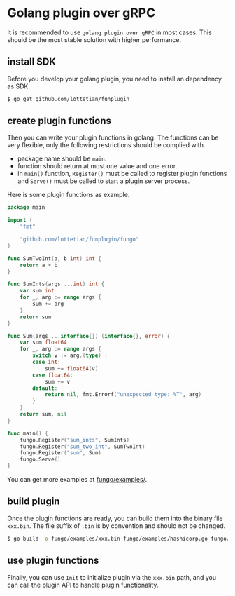 # Golang plugin over gRPC

It is recommended to use `golang plugin over gRPC` in most cases. This should be the most stable solution with higher performance.

## install SDK

Before you develop your golang plugin, you need to install an dependency as SDK.

```bash
$ go get github.com/lottetian/funplugin
```

## create plugin functions

Then you can write your plugin functions in golang. The functions can be very flexible, only the following restrictions should be complied with.

- package name should be `main`.
- function should return at most one value and one error.
- in `main()` function, `Register()` must be called to register plugin functions and `Serve()` must be called to start a plugin server process.

Here is some plugin functions as example.

```go
package main

import (
	"fmt"

	"github.com/lottetian/funplugin/fungo"
)

func SumTwoInt(a, b int) int {
	return a + b
}

func SumInts(args ...int) int {
	var sum int
	for _, arg := range args {
		sum += arg
	}
	return sum
}

func Sum(args ...interface{}) (interface{}, error) {
	var sum float64
	for _, arg := range args {
		switch v := arg.(type) {
		case int:
			sum += float64(v)
		case float64:
			sum += v
		default:
			return nil, fmt.Errorf("unexpected type: %T", arg)
		}
	}
	return sum, nil
}

func main() {
	fungo.Register("sum_ints", SumInts)
	fungo.Register("sum_two_int", SumTwoInt)
	fungo.Register("sum", Sum)
	fungo.Serve()
}
```

You can get more examples at [fungo/examples/].

## build plugin

Once the plugin functions are ready, you can build them into the binary file `xxx.bin`. The file suffix of `.bin` is by convention and should not be changed.

```bash
$ go build -o fungo/examples/xxx.bin fungo/examples/hashicorp.go fungo/examples/debugtalk.go
```

## use plugin functions

Finally, you can use `Init` to initialize plugin via the `xxx.bin` path, and you can call the plugin API to handle plugin functionality.


[fungo/examples/]: ../fungo/examples/
